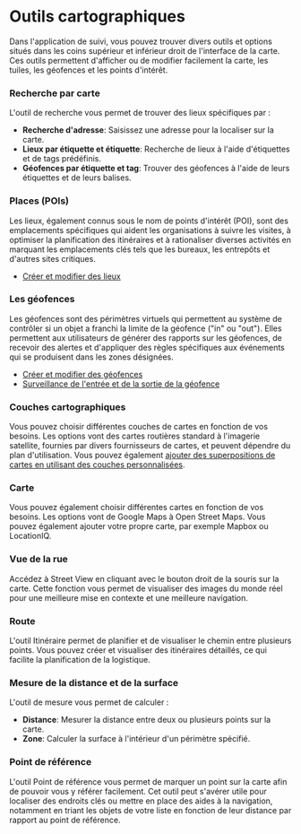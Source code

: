 # Outils cartographiques

Dans l'application de suivi, vous pouvez trouver divers outils et options situés dans les coins supérieur et inférieur droit de l'interface de la carte. Ces outils permettent d'afficher ou de modifier facilement la carte, les tuiles, les géofences et les points d'intérêt.

### Recherche par carte

L'outil de recherche vous permet de trouver des lieux spécifiques par :

- **Recherche d'adresse**: Saisissez une adresse pour la localiser sur la carte.
- **Lieux par étiquette et étiquette**: Recherche de lieux à l'aide d'étiquettes et de tags prédéfinis.
- **Géofences par étiquette et tag**: Trouver des géofences à l'aide de leurs étiquettes et de leurs balises.

### Places (POIs)

Les lieux, également connus sous le nom de points d'intérêt (POI), sont des emplacements spécifiques qui aident les organisations à suivre les visites, à optimiser la planification des itinéraires et à rationaliser diverses activités en marquant les emplacements clés tels que les bureaux, les entrepôts et d'autres sites critiques.

- [Créer et modifier des lieux](outils-cartographiques/places-pois.md)

### Les géofences

Les géofences sont des périmètres virtuels qui permettent au système de contrôler si un objet a franchi la limite de la géofence ("in" ou "out"). Elles permettent aux utilisateurs de générer des rapports sur les géofences, de recevoir des alertes et d'appliquer des règles spécifiques aux événements qui se produisent dans les zones désignées.

- [Créer et modifier des géofences](outils-cartographiques/les-geofences.md)
- [Surveillance de l'entrée et de la sortie de la géofence](../regles-et-notifications/surveillance-des-mouvements/entree-ou-sortie-de-la-geofence.md)

### Couches cartographiques

Vous pouvez choisir différentes couches de cartes en fonction de vos besoins. Les options vont des cartes routières standard à l'imagerie satellite, fournies par divers fournisseurs de cartes, et peuvent dépendre du plan d'utilisation. Vous pouvez également [ajouter des superpositions de cartes en utilisant des couches personnalisées](outils-cartographiques/couches.md).

### Carte

Vous pouvez également choisir différentes cartes en fonction de vos besoins. Les options vont de Google Maps à Open Street Maps. Vous pouvez également ajouter votre propre carte, par exemple Mapbox ou LocationIQ.

### Vue de la rue

Accédez à Street View en cliquant avec le bouton droit de la souris sur la carte. Cette fonction vous permet de visualiser des images du monde réel pour une meilleure mise en contexte et une meilleure navigation.

### Route

L'outil Itinéraire permet de planifier et de visualiser le chemin entre plusieurs points. Vous pouvez créer et visualiser des itinéraires détaillés, ce qui facilite la planification de la logistique.

### Mesure de la distance et de la surface

L'outil de mesure vous permet de calculer :

- **Distance**: Mesurer la distance entre deux ou plusieurs points sur la carte.
- **Zone**: Calculer la surface à l'intérieur d'un périmètre spécifié.

### Point de référence

L'outil Point de référence vous permet de marquer un point sur la carte afin de pouvoir vous y référer facilement. Cet outil peut s'avérer utile pour localiser des endroits clés ou mettre en place des aides à la navigation, notamment en triant les objets de votre liste en fonction de leur distance par rapport au point de référence.